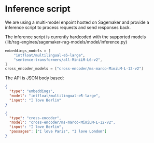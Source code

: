# Inference script

We are using a multi-model enpoint hosted on Sagemaker and provide a inference script to process requests and send responses back.

The inference script is currently hardcoded with the supported models (lib/rag-engines/sagemaker-rag-models/model/inference.py)

```py
embeddings_models = [
    "intfloat/multilingual-e5-large",
    "sentence-transformers/all-MiniLM-L6-v2",
]
cross_encoder_models = ["cross-encoder/ms-marco-MiniLM-L-12-v2"]
```

The API is JSON body based:

```json
{
  "type": "embeddings",
  "model": "intfloat/multilingual-e5-large",
  "input": "I love Berlin"
}
```

```json
{
  "type": "cross-encoder",
  "model": "cross-encoder/ms-marco-MiniLM-L-12-v2",
  "input": "I love Berlin",
  "passages": ["I love Paris", "I love London"]
}
```
